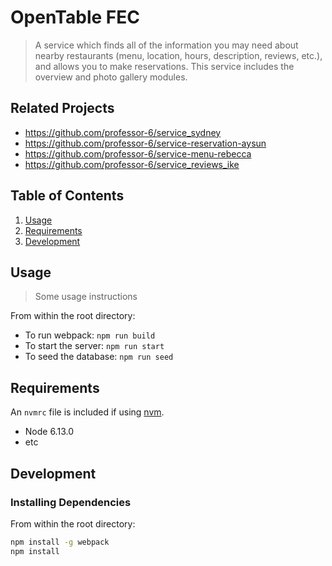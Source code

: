 # OpenTable FEC
> A service which finds all of the information you may need about nearby restaurants (menu, location, hours, description, reviews, etc.), and allows you to make reservations. This service includes the overview and photo gallery modules.

## Related Projects

  - https://github.com/professor-6/service_sydney
  - https://github.com/professor-6/service-reservation-aysun
  - https://github.com/professor-6/service-menu-rebecca
  - https://github.com/professor-6/service_reviews_ike

## Table of Contents

1. [Usage](#Usage)
1. [Requirements](#requirements)
1. [Development](#development)

## Usage

> Some usage instructions

From within the root directory:

- To run webpack:
  ```npm run build```
- To start the server:
  ```npm run start```
- To seed the database:
  ```npm run seed```
  
## Requirements

An `nvmrc` file is included if using [nvm](https://github.com/creationix/nvm).

- Node 6.13.0
- etc

## Development

### Installing Dependencies

From within the root directory:

```sh
npm install -g webpack
npm install
```

